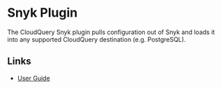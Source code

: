 # Snyk Plugin

The CloudQuery Snyk plugin pulls configuration out of Snyk and loads it into any supported CloudQuery destination (e.g. PostgreSQL).

## Links

- [User Guide](https://docs.cloudquery.io/docs/plugins/sources/snyk/overview)
